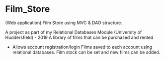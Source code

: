 # Film_Store
(Web application) Film Store using MVC &amp; DAO structure. 

A project as part of my Relational Databases Module (University of Huddersfield) - 2019
A library of films that can be purchased and rented
- Allows account registration/login
Films saved to each account using relational databases.
Film stock can be set and new films can be added.
